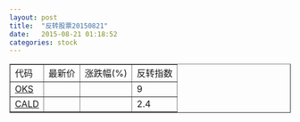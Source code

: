 ```yaml
---
layout: post
title:  "反转股票20150821"
date:   2015-08-21 01:18:52
categories: stock
---
```


<script type="text/javascript">
var stockList = []
stockList.push('gb_oks');
stockList.push('gb_cald');
</script>

<table border="1">
 <tr>
 <td>代码</td>
  <td>最新价</td>
  <td>涨跌幅(%)</td>
 <td>反转指数</td>
</tr>
  <tr id="oks"><td><a href="http://stock.finance.sina.com.cn/usstock/quotes/OKS.html" target="_blank">OKS</a></td><td></td><td></td><td>9</td></tr>
  <tr id="cald"><td><a href="http://stock.finance.sina.com.cn/usstock/quotes/CALD.html" target="_blank">CALD</a></td><td></td><td></td><td>2.4</td></tr>
</table>

